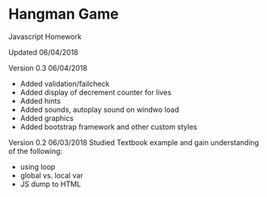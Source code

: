 # Hangman Game
Javascript Homework

Updated 06/04/2018

Version 0.3 06/04/2018
- Added validation/failcheck
- Added display of decrement counter for lives
- Added hints
- Added sounds, autoplay sound on windwo load
- Added graphics
- Added bootstrap framework and other custom styles

Version 0.2 06/03/2018
Studied Textbook example and gain understanding of the following:
 - using loop
 - global vs. local var
 - JS dump to HTML
